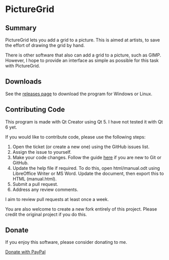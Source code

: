 # PictureGrid

## Summary

PictureGrid lets you add a grid to a picture. This is aimed at artists, to save the effort of drawing the grid by hand.

There is other software that also can add a grid to a picture, such as GIMP. However, I hope to provide an interface as simple as possible for this task with PictureGrid.

## Downloads

See the [releases page](https://github.com/martinvanzijl/PictureGrid/releases) to download the program for Windows or Linux.

## Contributing Code
This program is made with Qt Creator using Qt 5. I have not tested it with Qt 6 yet.

If you would like to contribute code, please use the following steps:

1. Open the ticket (or create a new one) using the GitHub issues list.
1. Assign the issue to yourself.
1. Make your code changes. Follow the guide [here](https://git-scm.com/book/en/v2/GitHub-Contributing-to-a-Project) if you are new to Git or GitHub.
1. Update the help file if required. To do this, open html/manual.odt using LibreOffice Writer or MS Word. Update the document, then export this to HTML (manual.html).
1. Submit a pull request.
1. Address any review comments.

I aim to review pull requests at least once a week.

You are also welcome to create a new fork entirely of this project. Please credit the original project if you do this.

## Donate

If you enjoy this software, please consider donating to me.

[Donate with PayPal](https://www.paypal.com/donate/?business=HVBTFCQUHSEY6&no_recurring=0&item_name=Your+donation+helps+me+to+keep+writing+free+and+open+source+software.&currency_code=NZD)
